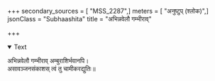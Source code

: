 +++
secondary_sources = [ "MSS_2287",]
meters = [ "अनुष्टुप् (श्लोक)",]
jsonClass = "Subhaashita"
title = "अभिन्नवेलौ गम्भीराव्"

+++

<details open><summary>Text</summary>

अभिन्नवेलौ गम्भीराव् अम्बुराशिर्भवानपि।  
असावञ्जनसंकाशस् त्वं तु चामीकरद्युतिः॥
</details>
